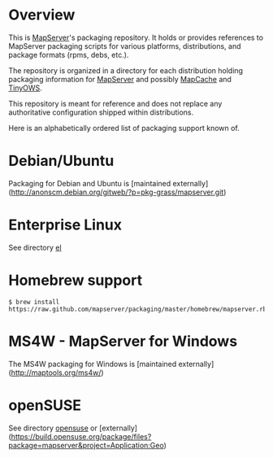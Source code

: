 Overview
========

This is [MapServer](http://mapserver.org)'s packaging repository. It holds 
or provides references to MapServer packaging scripts for various platforms, 
distributions, and package formats (rpms, debs, etc.).

The repository is organized in a directory for each distribution holding 
packaging information for [MapServer](https://github.com/mapserver/mapserver) 
and possibly [MapCache](https://github.com/mapserver/mapcache) and 
[TinyOWS](https://github.com/mapserver/tinyows).

This repository is meant for reference and does not replace any authoritative 
configuration shipped within distributions.

Here is an alphabetically ordered list of packaging support known of.

Debian/Ubuntu
=============

Packaging for Debian and Ubuntu is [maintained externally]
(http://anonscm.debian.org/gitweb/?p=pkg-grass/mapserver.git)

Enterprise Linux
================

See directory [el](packaging/tree/master/el)

Homebrew support
================

```
$ brew install https://raw.github.com/mapserver/packaging/master/homebrew/mapserver.rb
```

MS4W - MapServer for Windows
============================

The MS4W packaging for Windows is [maintained externally] 
(http://maptools.org/ms4w/)

openSUSE
========

See directory [opensuse](packaging/tree/master/opensuse) or [externally]
(https://build.opensuse.org/package/files?package=mapserver&project=Application:Geo)
